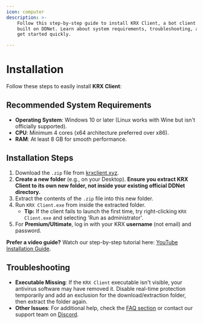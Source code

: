 ```yaml
---
icon: computer
description: >-
    Follow this step-by-step guide to install KRX Client, a bot client for Teeworlds
    built on DDNet. Learn about system requirements, troubleshooting, and how to
    get started quickly.

---
```


# Installation

Follow these steps to easily install **KRX Client**:

## Recommended System Requirements
- **Operating System**: Windows 10 or later (Linux works with Wine but isn't officially supported).
- **CPU**: Minimum 4 cores (x64 architecture preferred over x86).
- **RAM**: At least 8 GB for smooth performance.

## Installation Steps
1.  Download the `.zip` file from [krxclient.xyz](https://krxclient.xyz).
2.  **Create a new folder** (e.g., on your Desktop). **Ensure you extract KRX Client to its own new folder, not inside your existing official DDNet directory.**
3.  Extract the contents of the `.zip` file into this new folder.
4.  Run `KRX Client.exe` from inside the extracted folder.
    *   **Tip:** If the client fails to launch the first time, try right-clicking `KRX Client.exe` and selecting 'Run as administrator'.
5.  For **Premium/Ultimate**, log in with your KRX **username** (not email) and password.

**Prefer a video guide?** Watch our step-by-step tutorial here: [YouTube Installation Guide](https://youtu.be/ytl2i0TpEso).

## Troubleshooting
- **Executable Missing**: If the `KRX Client` executable isn't visible, your antivirus software may have removed it. Disable real-time protection temporarily and add an exclusion for the download/extraction folder, then extract the folder again.
- **Other Issues**: For additional help, check the [FAQ section](../faq.md) or contact our support team on [Discord](https://discord.gg/MwzsHadQAe).